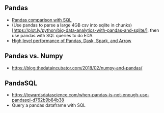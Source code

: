 ## Pandas
* [Pandas comparison with SQL](https://pandas.pydata.org/pandas-docs/stable/getting_started/comparison/comparison_with_sql.html#compare-with-sql-join)
* (Use pandas to parse a large 4GB csv into sqlite in chunks)[https://plot.ly/python/big-data-analytics-with-pandas-and-sqlite/], then use pandas with SQL queries to do EDA
* [High level performance of Pandas, Dask, Spark, and Arrow](https://matthewrocklin.com/blog//work/2018/08/28/dataframe-performance-high-level)

## Pandas vs. Numpy
* https://blog.thedataincubator.com/2018/02/numpy-and-pandas/

## PandaSQL
* https://towardsdatascience.com/when-pandas-is-not-enough-use-pandasql-d762b9b84b38
* Query a pandas dataframe with SQL